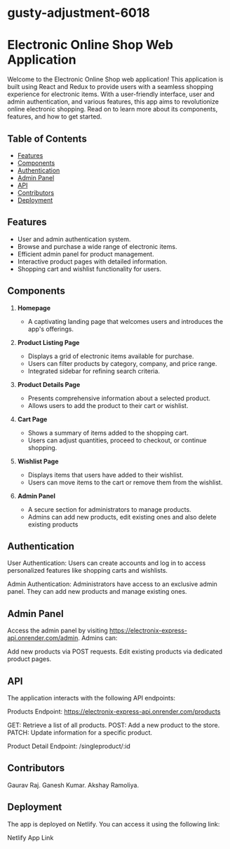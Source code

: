 # gusty-adjustment-6018
# Electronic Online Shop Web Application

Welcome to the Electronic Online Shop web application! This application is built using React and Redux to provide users with a seamless shopping experience for electronic items. With a user-friendly interface, user and admin authentication, and various features, this app aims to revolutionize online electronic shopping. Read on to learn more about its components, features, and how to get started.

## Table of Contents

- [Features](#features)
- [Components](#components)
- [Authentication](#authentication)
- [Admin Panel](#admin-panel)
- [API](#api)
- [Contributors](#contributors)
- [Deployment](#deployment)

## Features

- User and admin authentication system.
- Browse and purchase a wide range of electronic items.
- Efficient admin panel for product management.
- Interactive product pages with detailed information.
- Shopping cart and wishlist functionality for users.

## Components

1. **Homepage**
   - A captivating landing page that welcomes users and introduces the app's offerings.

2. **Product Listing Page**
   - Displays a grid of electronic items available for purchase.
   - Users can filter products by category, company, and price range.
   - Integrated sidebar for refining search criteria.

3. **Product Details Page**
   - Presents comprehensive information about a selected product.
   - Allows users to add the product to their cart or wishlist.

4. **Cart Page**
   - Shows a summary of items added to the shopping cart.
   - Users can adjust quantities, proceed to checkout, or continue shopping.

5. **Wishlist Page**
   - Displays items that users have added to their wishlist.
   - Users can move items to the cart or remove them from the wishlist.

6. **Admin Panel**
   - A secure section for administrators to manage products.
   - Admins can add new products, edit existing ones and also delete existing products

## Authentication
User Authentication: Users can create accounts and log in to access personalized features like shopping carts and wishlists.

Admin Authentication: Administrators have access to an exclusive admin panel. They can add new products and manage existing ones.

## Admin Panel
Access the admin panel by visiting https://electronix-express-api.onrender.com/admin. Admins can:

Add new products via POST requests.
Edit existing products via dedicated product pages.

## API
The application interacts with the following API endpoints:

Products Endpoint: https://electronix-express-api.onrender.com/products

GET: Retrieve a list of all products.
POST: Add a new product to the store.
PATCH: Update information for a specific product.

Product Detail Endpoint: /singleproduct/:id


## Contributors
Gaurav Raj.
Ganesh Kumar.
Akshay Ramoliya.

## Deployment
The app is deployed on Netlify. You can access it using the following link:

Netlify App Link